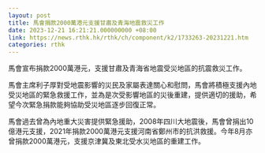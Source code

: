 ```yaml
---
layout: post
title: 馬會捐款2000萬港元支援甘肅及青海地震救災工作
date: 2023-12-21 16:21:21.000000000 +08:00
link: https://news.rthk.hk/rthk/ch/component/k2/1733263-20231221.htm
categories: rthk
---
```


馬會宣布捐款2000萬港元，支援甘肅及青海省地震受災地區的抗震救災工作。
 
馬會主席利子厚對受地震影響的災民及家屬表達關心和慰問，馬會將積極支援內地受災地區的緊急救援工作，並為是次受影響地區的災後重建，提供適切的援助，希望今次緊急捐款能夠協助受災地區逐步回復正常。
 
馬會過去曾為內地重大災害提供緊急援助，2008年四川大地震後，馬會曾捐出10億港元支援，2021年捐款2000萬港元支援河南省鄭州市的抗洪救援。今年8月亦曾捐款2000萬港元，支援京津冀及東北受水災地區的重建工作。
